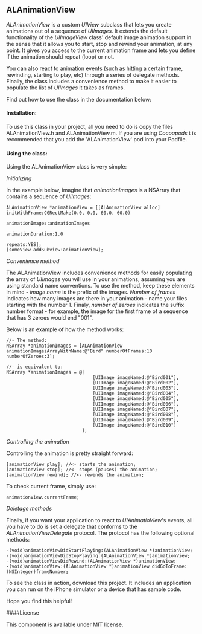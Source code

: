## ALAnimationView

*ALAnimationView* is a custom *UIView* subclass that lets you create animations out of a sequence of *UIImages*. It extends the default functionality of the *UIImageView* class' default image animation support in the sense that it allows you to start, stop and rewind your animation, at any point. It gives you access to the current animation frame and lets you define if the animation should repeat (loop) or not. 

You can also react to animation events (such as hitting a certain frame, rewinding, starting to play, etc) through a series of delegate methods. Finally, the class includes a convenience method to make it easier to populate the list of *UIImages* it takes as frames.

Find out how to use the class in the documentation below:

#### Installation:

To use this class in your project, all you need to do is copy the files ALAnimationView.h and ALAnimationView.m. If you are using *Cocoapods* t is recommended that you add the 'ALAnimationView' pod into your Podfile. 


#### Using the class:

Using the ALAnimationView class is very simple:

*Initializing*

In the example below, imagine that *animationImages* is a NSArray that contains a sequence of *UIImages*:

    ALAnimationView *animationView = [[ALAnimationView alloc] initWithFrame:CGRectMake(0.0, 0.0, 60.0, 60.0) 
                                                            animationImages:animationImages
                                                          animationDuration:1.0
                                                                    repeats:YES];
    [someView addSubview:animationView];

    
    
*Convenience method*

The ALAnimationView includes convenience methods for easily populating the array of *UIImages* you will use in your animations, assuming you are using standard name conventions. To use the method, keep these elements in mind - *image name* is the prefix of the images. *Number of frames* indicates how many images are there in your animation - name your files starting with the number 1. Finaly, *number of zeroes* indicates the suffix number format - for example, the image for the first frame of a sequence that has 3 zeroes would end "001".

Below is an example of how the method works:
    
    //- The method:
    NSArray *animationImages = [ALAnimationView animationImagesArrayWithName:@"Bird" numberOfFrames:10 numberOfZeroes:3];

    //- is equivalent to:
    NSArray *animationImages = @[
                                    [UIImage imageNamed:@"Bird001"],
                                    [UIImage imageNamed:@"Bird002"],
                                    [UIImage imageNamed:@"Bird003"],
                                    [UIImage imageNamed:@"Bird004"],
                                    [UIImage imageNamed:@"Bird005"],
                                    [UIImage imageNamed:@"Bird006"],
                                    [UIImage imageNamed:@"Bird007"],
                                    [UIImage imageNamed:@"Bird008"],
                                    [UIImage imageNamed:@"Bird009"],
                                    [UIImage imageNamed:@"Bird010"]
                                ];


*Controlling the animation*

Controlling the animation is pretty straight forward: 

    [animationView play]; //<- starts the animation;
    [animationView stop]; //<- stops (pauses) the animation;
    [animationView rewind]; //<- rewinds the animation;
    
To check current frame, simply use:
    
    animationView.currentFrame;
    
*Deletage methods*

Finally, if you want your application to react to *UIAnimatioView*'s events, all you have to do is set a delegate that conforms to the *ALAnimationViewDelegate* protocol. The protocol has the following optional methods:

    -(void)animationViewDidStartPlaying:(ALAnimationView *)animationView;
    -(void)animationViewDidStopPlaying:(ALAnimationView *)animationView;
    -(void)animationViewDidRewind:(ALAnimationView *)animationView;
    -(void)animationView:(ALAnimationView *)animationView didGoToFrame:(NSInteger)frameNumber;
    
To see the class in action, download this project. It includes an application you can run on the iPhone simulator or a device that has sample code.

Hope you find this helpful!

####License

This component is available under MIT license.